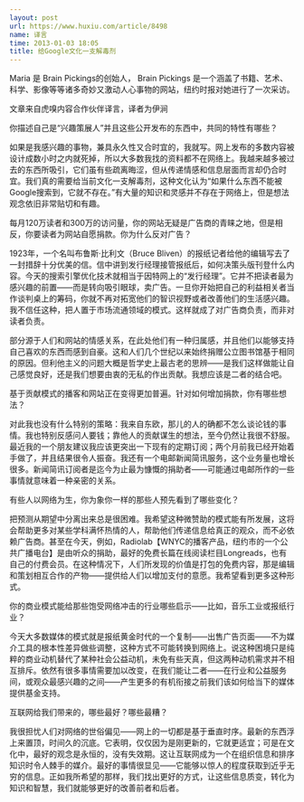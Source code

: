 ```yaml
---
layout: post
url: https://www.huxiu.com/article/8498
name: 译言
time: 2013-01-03 18:05
title: 给Google文化一支解毒剂
---
```

Maria 是 Brain Pickings的创始人， Brain Pickings 是一个涵盖了书籍、艺术、科学、影像等等诸多奇妙又激动人心事物的网站，纽约时报对她进行了一次采访。

文章来自虎嗅内容合作伙伴译言，译者为伊涧

你描述自己是“兴趣策展人”并且这些公开发布的东西中，共同的特性有哪些？

如果是我感兴趣的事物，兼具永久性又合时宜的，我就写。网上发布的多数内容被设计成数小时之内就死掉，所以大多数我找的资料都不在网络上。我越来越多被过去的东西所吸引，它们虽有些疏离晦涩，但从传递情感和信息层面而言却仍合时宜。我们真的需要给当前文化一支解毒剂，这种文化认为“如果什么东西不能被Google搜索到，它就不存在。”有大量的知识和灵感并不存在于网络上，但是想法观念依旧非常贴切和有趣。

每月120万读者和300万的访问量，你的网站无疑是广告商的青睐之地，但是相反，你要读者为网站自愿捐款。你为什么反对广告？

1923年，一个名叫布鲁斯·比利文（Bruce Bliven）的报纸记者给他的编辑写去了一封措辞十分优美的信。信中讲到发行经理接管报纸后，如何决策头版刊登什么内容。今天的搜索引擎优化技术就相当于因特网上的“发行经理”。它并不把读者最为感兴趣的前置——而是转向吸引眼球，卖广告。一旦你开始把自己的利益相关者当作谈判桌上的筹码，你就不再对拓宽他们的智识视野或者改善他们的生活感兴趣。我不信任这种，把人置于市场流通领域的模式。这样就成了对广告商负责，而非对读者负责。

部分源于人们和网站的情感关系，在此处他们有一种归属感，并且他们以能够支持自己喜欢的东西而感到自豪。这和人们几个世纪以来始终捐赠公立图书馆基于相同的原因。但利他主义的问题大概是哲学史上最古老的思辨——是我们这样做能让自己感觉良好，还是我们想要由衷的无私的作出贡献。我想应该是二者的结合吧。

基于贡献模式的播客和网站正在变得更加普遍。针对如何增加捐款，你有哪些想法？

对此我也没有什么特别的策略：我来自东欧，那儿的人的确都不怎么谈论钱的事情。我也特别反感问人要钱；靠他人的贡献谋生的想法，至今仍然让我很不舒服。最近我的一个朋友建议我应该更突出一下现有的定期订阅；两个月前我已经开始着手做了，并且结果很令人振奋。我还有一个电邮新闻简讯服务，这个业务量也增长很多。新闻简讯订阅者是迄今为止最为慷慨的捐助者——可能通过电邮所作的一些事情就意味着一种亲密的关系。

有些人以网络为生，你为象你一样的那些人预先看到了哪些变化？

把预测从期望中分离出来总是很困难。我希望这种微赞助的模式能有所发展，这将会帮助更多对某些学科满怀热情的人，帮助他们传递信息给真正的观众，而不必依赖广告商。甚至在今天，例如，Radiolab【WNYC的播客产品，纽约市的一个公共广播电台】是由听众的捐助，最好的免费长篇在线阅读栏目Longreads，也有自己的付费会员。在这种情况下，人们所发现的价值是打包的免费内容，那是编辑和策划相互合作的产物——提供给人们以增加支付的意愿。我希望看到更多这种形式。

你的商业模式能给那些饱受网络冲击的行业哪些启示——比如，音乐工业或报纸行业？

今天大多数媒体的模式就是报纸黄金时代的一个复制——出售广告页面——不为媒介工具的根本性差异做些调整，这种方式不可能转换到网络上。说这种困境只是纯粹的商业动机替代了某种社会公益动机，未免有些天真，但这两种动机需求并不相互排斥。依然有很多事情需要加以改变，在我们能让二者——在行业和公益服务间，或观众最感兴趣的之间——产生更多的有机衔接之前我们该如何给当下的媒体提供基金支持。

互联网给我们带来的，哪些最好？哪些最糟？

我很担忧人们对网络的世俗偏见——网上的一切都是基于垂直时序。最新的东西浮上来置顶，时间久的沉底。它表明，仅仅因为是刚更新的，它就更适宜；可是在文化中，最好的观念是永恒的，没有失效期。这让互联网成为一个在组织信息和排序知识时令人棘手的媒介。最好的事情很显见——它能够以惊人的程度获取到近乎无穷的信息。正如我所希望的那样，我们找出更好的方式，让这些信息质变，转化为知识和智慧，我们就能够更好的改善前者和后者。

